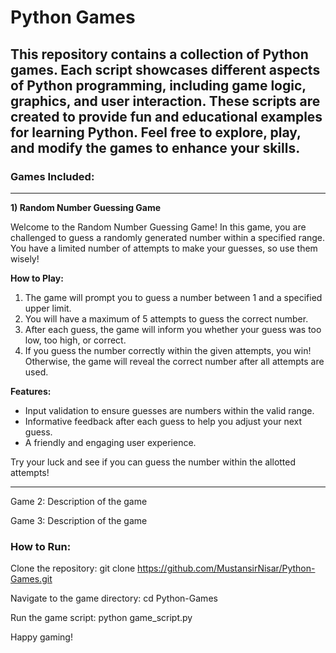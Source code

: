 # Python Games
## This repository contains a collection of Python games. Each script showcases different aspects of Python programming, including game logic, graphics, and user interaction. These scripts are created to provide fun and educational examples for learning Python. Feel free to explore, play, and modify the games to enhance your skills.

### Games Included:
---

**1) Random Number Guessing Game**

Welcome to the Random Number Guessing Game! In this game, you are challenged to guess a randomly generated number within a specified range. You have a limited number of attempts to make your guesses, so use them wisely!

**How to Play:**
1. The game will prompt you to guess a number between 1 and a specified upper limit.
2. You will have a maximum of 5 attempts to guess the correct number.
3. After each guess, the game will inform you whether your guess was too low, too high, or correct.
4. If you guess the number correctly within the given attempts, you win! Otherwise, the game will reveal the correct number after all attempts are used.

**Features:**
- Input validation to ensure guesses are numbers within the valid range.
- Informative feedback after each guess to help you adjust your next guess.
- A friendly and engaging user experience.

Try your luck and see if you can guess the number within the allotted attempts!

---

Game 2: Description of the game

Game 3: Description of the game

### How to Run:
Clone the repository: git clone https://github.com/MustansirNisar/Python-Games.git

Navigate to the game directory: cd Python-Games

Run the game script: python game_script.py

Happy gaming!
